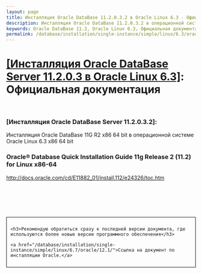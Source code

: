 ```yaml
---
layout: page
title: Инсталляция Oracle DataBase 11.2.0.3.2 в Oracle Linux 6.3 - Официальная документация
description: Инсталляция Oracle DataBase 11.2.0.3.2 в операционной системе Oracle Linux 6.3 - Официальная документация
keywords: Oracle DataBase 11.2, Oracle Linux 6.3, Официальная документация
permalink: /database/installation/single-instance/simple/linux/6.3/oracle/11.2/docs/
---
```


# <a href="/database/installation/single-instance/simple/linux/6.3/oracle/11.2/">[Инсталляция Oracle DataBase Server 11.2.0.3 в Oracle Linux 6.3]</a>: Официальная документация

<br/>

### [Инсталляция Oracle DataBase Server 11.2.0.3.2]:

Инсталляция Oracle DataBase 11G R2 x86 64 bit в операционной системе Oracle Linux 6.3 x86 64 bit

### Oracle® Database Quick Installation Guide 11g Release 2 (11.2) for Linux x86-64

http://docs.oracle.com/cd/E11882_01/install.112/e24326/toc.htm

<br/><br/>
<br/><br/>

<div style="padding:10px; border:thin solid black;">

    <h3>Рекомендую обратиться сразу к последней версии документа, где используются более новые версии программного обеспечения</h3>

    <a href="/database/installation/single-instance/simple/linux/6.7/oracle/12.1/">Ссылка на документ по инсталляции Oracle.</a>

</div>
